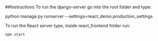 ##Instructions
To run the django-server go into the root folder and type:

python manage.py runserver --settings=react_demo.production_settings

To run the React server type, inside react_frontend folder run:

	npm start 
